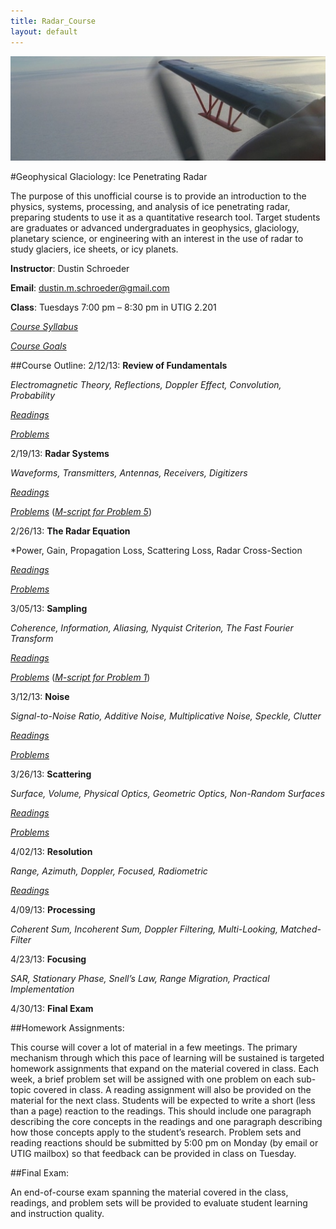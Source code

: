 ```yaml
---
title: Radar_Course
layout: default
---
```


![Alt text](/images/antenna.jpg)

#Geophysical Glaciology: Ice Penetrating Radar

The purpose of this unofficial course is to provide an introduction to the physics, systems, processing, and analysis of ice penetrating radar, preparing students to use it as a quantitative research tool. Target students are graduates or advanced undergraduates in geophysics, glaciology, planetary science, or engineering with an interest in the use of radar to study glaciers, ice sheets, or icy planets.

**Instructor**: Dustin Schroeder

**Email**: dustin.m.schroeder@gmail.com

**Class**: Tuesdays 7:00 pm – 8:30 pm in UTIG 2.201

*[Course Syllabus](http://dustinmschroeder.github.com/pdf/Syllabus.pdf)*

*[Course Goals](http://dustinmschroeder.github.com/pdf/Course_Goals.pdf)*

##Course Outline:
2/12/13: **Review of Fundamentals**

*Electromagnetic Theory, Reflections, Doppler Effect, Convolution, Probability*

*[Readings](http://dustinmschroeder.github.com/pdf/Readings_Week_One.pdf)*

*[Problems](http://dustinmschroeder.github.com/pdf/Problems_Week_One.pdf)*

2/19/13: **Radar Systems**

*Waveforms, Transmitters, Antennas, Receivers, Digitizers*

*[Readings](http://dustinmschroeder.github.com/pdf/Readings_Week_Two.pdf)*

*[Problems](http://dustinmschroeder.github.com/pdf/Problems_Week_Two.pdf)* (*[M-script for Problem 5](http://dustinmschroeder.github.com/scripts/HW_2_5.m)*)


2/26/13: **The Radar Equation**

*Power, Gain, Propagation Loss, Scattering Loss, Radar Cross-Section

*[Readings](http://dustinmschroeder.github.com/pdf/Readings_Week_Three.pdf)*

*[Problems](http://dustinmschroeder.github.com/pdf/Problems_Week_Three.pdf)*

3/05/13: **Sampling**

*Coherence, Information, Aliasing, Nyquist Criterion, The Fast Fourier Transform*

*[Readings](http://dustinmschroeder.github.com/pdf/Readings_Week_Four.pdf)*

*[Problems](http://dustinmschroeder.github.com/pdf/Problems_Week_Four.pdf)* (*[M-script for Problem 1](http://dustinmschroeder.github.com/scripts/HW_4_1.m)*)

3/12/13: **Noise**

*Signal-to-Noise Ratio, Additive Noise, Multiplicative Noise, Speckle, Clutter*

*[Readings](http://dustinmschroeder.github.com/pdf/Readings_Week_Five.pdf)*

*[Problems](http://dustinmschroeder.github.com/pdf/Problems_Week_Five.pdf)*

3/26/13: **Scattering**

*Surface, Volume, Physical Optics, Geometric Optics, Non-Random Surfaces*

*[Readings](http://dustinmschroeder.github.com/pdf/Readings_Week_Six.pdf)*

*[Problems](http://dustinmschroeder.github.com/pdf/Problems_Week_Six.pdf)*

4/02/13: **Resolution**

*Range, Azimuth, Doppler, Focused, Radiometric*

*[Readings](http://dustinmschroeder.github.com/pdf/Readings_Week_Seven.pdf)*

4/09/13: **Processing**

*Coherent Sum, Incoherent Sum, Doppler Filtering, Multi-Looking, Matched-Filter*

4/23/13: **Focusing**

*SAR, Stationary Phase, Snell’s Law, Range Migration, Practical Implementation*

4/30/13: **Final Exam** 

##Homework Assignments:

This course will cover a lot of material in a few meetings. The primary mechanism through which this pace of learning will be sustained is targeted homework assignments that expand on the material covered in class. Each week, a brief problem set will be assigned with one problem on each sub-topic covered in class. A reading assignment will also be provided on the material for the next class. Students will be expected to write a short (less than a page) reaction to the readings. This should include one paragraph describing the core concepts in the readings and one paragraph describing how those concepts apply to the student’s research. Problem sets and reading reactions should be submitted by 5:00 pm on Monday (by email or UTIG mailbox) so that feedback can be provided in class on Tuesday.

##Final Exam:

An end-of-course exam spanning the material covered in the class, readings, and problem sets will be provided to evaluate student learning and instruction quality.